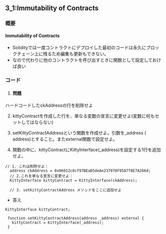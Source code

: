 ## 3_1:Immutability of Contracts

### 概要
#### Immutability of Contracts
- Solidityでは一度コントラクトにデプロイした最初のコードは永久にブロックチェーン上に残るため編集も更新もできない。
- なので代わりに他のコントラクトを呼び出すときに関数として設定しておけば良い



### コード

1. #### 問題
ハードコードしたckAddressの行を削除せよ

2. kittyContractを作成した行を、単なる変数の宣言に変更せよ(変数に何もセットしてはならない)

3. setKittyContractAddressという関数を作成せよ。引数を_address ( address)とすること。またexternal関数で設定せよ。

4. 関数の中に、kittyContractにKittyInterface(\_address)を設定する1行を追加せよ。

```
// 1. これは削除せよ：
  address ckAddress = 0x06012c8cf97BEaD5deAe237070F9587f8E7A266d;
  // 2.これを単なる宣言に変更せよ：
  KittyInterface kittyContract = KittyInterface(ckAddress);

  // 3. setKittyContractAddress メソッドをここに追加せよ

```

- 答え

```
KittyInterface kittyContract;

 function setKittyContractAddress(address _address) external {
   kittyContract = KittyInterface(_address);
 }
```
